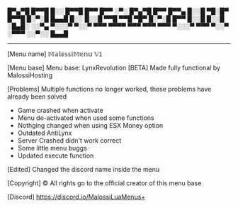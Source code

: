 
█▀▄▀█ █▀▀█ █░░ █▀▀█ █▀▀ █▀▀ ░▀░ █▀▄▀█ █▀▀ █▀▀▄ █░░█       ▀█░█▀ █▀▀█
█░▀░█ █▄▄█ █░░ █░░█ ▀▀█ ▀▀█ ▀█▀ █░▀░█ █▀▀ █░░█ █░░█       ░█▄█░ ░░▀▄
▀░░░▀ ▀░░▀ ▀▀▀ ▀▀▀▀ ▀▀▀ ▀▀▀ ▀▀▀ ▀░░░▀ ▀▀▀ ▀░░▀ ░▀▀▀       ░░▀░░ █▄▄█

-------------------------------------------------------------------------

[Menu name] 
𝕄𝕒𝕝𝕠𝕤𝕤𝕚𝕄𝕖𝕟𝕦 𝕍𝟙

[Menu base] 
Menu base: LynxRevolution [BETA]
Made fully functional by MalossiHosting

[Problems]
Multiple functions no longer worked, these problems have already been solved

- Game crashed when activate
- Menu de-activated when used some functions
- Nothging changed when using ESX Money option
- Outdated AntiLynx
- Server Crashed didn't work correct
- Some little menu buggs
- Updated execute function

[Edited]
Changed the discord name inside the menu

[Copyright] ©
All rights go to the official creator of this menu base

[Discord]
https://discord.io/MalossiLuaMenus+
